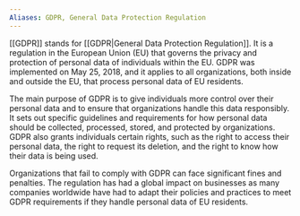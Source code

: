```yaml
---
Aliases: GDPR, General Data Protection Regulation
---
```


[[GDPR]] stands for [[GDPR|General Data Protection Regulation]]. It is a regulation in the European Union (EU) that governs the privacy and protection of personal data of individuals within the EU. GDPR was implemented on May 25, 2018, and it applies to all organizations, both inside and outside the EU, that process personal data of EU residents.

The main purpose of GDPR is to give individuals more control over their personal data and to ensure that organizations handle this data responsibly. It sets out specific guidelines and requirements for how personal data should be collected, processed, stored, and protected by organizations. GDPR also grants individuals certain rights, such as the right to access their personal data, the right to request its deletion, and the right to know how their data is being used.

Organizations that fail to comply with GDPR can face significant fines and penalties. The regulation has had a global impact on businesses as many companies worldwide have had to adapt their policies and practices to meet GDPR requirements if they handle personal data of EU residents.